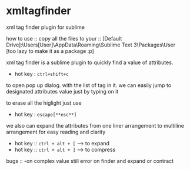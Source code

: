 # xmltagfinder
xml tag finder plugin for sublime

how to use ::
copy all the files to your :: [Default Drive]:\Users\[User]\AppData\Roaming\Sublime Text 3\Packages\User\
[too lazy to make it as a package :p]


xml tag finder is a sublime plugin to quickly find a value of attributes.

- hot key : `ctrl+shift+c` 

to open pop up dialog. with the list of tag in it. we can easily jump 
to designated attributes value just by typing on it

to erase all the higlight just use 
- hot key : `escape[**esc**]`

we also can expand the attributes from one liner arrangement to multiline arrangement for easy reading and clarity
- hot key :: `ctrl + alt + [` --> to expand
- hot key :: `ctrl + alt + ]` --> to compress

bugs ::
-on complex value still error on finder and expand or contract
